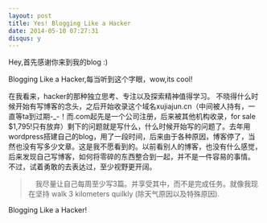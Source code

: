 ```yaml
---
layout: post
title: Yes! Blogging Like a Hacker
date: 2014-05-10 07:27:31
disqus: y
---
```

Hey,首先感谢你来到我的blog :)

Blogging Like a Hacker,每当听到这个字眼，wow,its cool!

在我看来，hacker的那种独立思考、专注以及探索精神值得学习。
不晓得什么时候开始有写博客的念头，之后开始收录这个域名xujiajun.cn（中间被人持有，一直等ta到过期-_-！而.com起先是一个公司注册，后来被其他机构收录，for sale $1,795!只有放弃）剩下的问题就是写什么，什么时候开始写的问题了。去年用wordpress搭建自己的blog，用了一段时间，后来由于各种原因，博客停了，当然也没有写多少文章。这是我不愿看到的。以前看别人的博客，也没有什么感觉，后来发现自己写博客，如何将零碎的东西整合到一起，并不是一件容易的事情。
不过，试着勇敢的去表达过，至少视野更开阔。

>　我尽量让自己每周至少写3篇。并享受其中，而不是完成任务。就像我现在坚持 walk 3 kilometers quilkly (除天气原因以及特殊原因).

Blogging Like a Hacker!